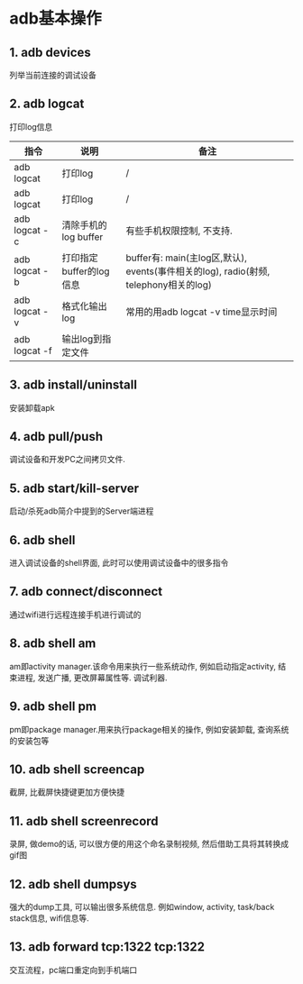 # adb基本操作

## 1. adb devices

列举当前连接的调试设备

## 2. adb logcat

打印log信息

| 指令 | 说明 | 备注 |
|---|-------|-------|
|adb logcat | 打印log | / |
| adb logcat | 打印log | / |
| adb logcat -c | 清除手机的log buffer | 有些手机权限控制, 不支持. |
| adb logcat -b <buffer> | 打印指定buffer的log信息 | buffer有: main(主log区,默认), events(事件相关的log), radio(射频, telephony相关的log) |
| adb logcat -v <format> | 格式化输出log | 常用的用adb logcat -v time显示时间 |
| adb logcat -f <filename> | 输出log到指定文件 |

## 3. adb install/uninstall

安装卸载apk

## 4. adb pull/push

调试设备和开发PC之间拷贝文件.

## 5. adb start/kill-server

启动/杀死adb简介中提到的Server端进程

## 6. adb shell

进入调试设备的shell界面, 此时可以使用调试设备中的很多指令

## 7. adb connect/disconnect

通过wifi进行远程连接手机进行调试的

## 8. adb shell am

am即activity manager.该命令用来执行一些系统动作, 例如启动指定activity, 结束进程, 发送广播, 更改屏幕属性等. 调试利器.

## 9. adb shell pm

pm即package manager.用来执行package相关的操作, 例如安装卸载, 查询系统的安装包等

## 10. adb shell screencap

截屏, 比截屏快捷键更加方便快捷

## 11. adb shell screenrecord

录屏, 做demo的话, 可以很方便的用这个命名录制视频, 然后借助工具将其转换成gif图

## 12. adb shell dumpsys

强大的dump工具, 可以输出很多系统信息. 例如window, activity, task/back stack信息, wifi信息等.

## 13. adb forward tcp:1322 tcp:1322

交互流程，pc端口重定向到手机端口
